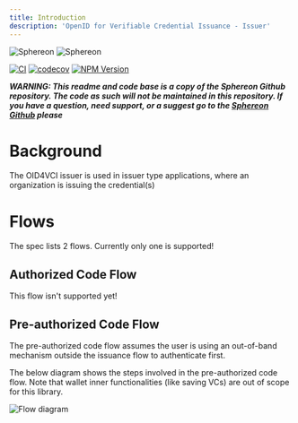 ```yaml
---
title: Introduction
description: 'OpenID for Verifiable Credential Issuance - Issuer'
---
```


  <img className="block dark:hidden" src="/logo/light.svg" alt="Sphereon" />
  <img className="hidden dark:block" src="/logo/dark.svg" alt="Sphereon" />

[![CI](https://github.com/Sphereon-Opensource/openid4vci-client/actions/workflows/main.yml/badge.svg)](https://github.com/Sphereon-Opensource/openid4vci-client/actions/workflows/main.yml) [![codecov](https://codecov.io/gh/Sphereon-Opensource/openid4vci-client/branch/develop/graph/badge.svg)](https://codecov.io/gh/Sphereon-Opensource/openid4vci-client) [![NPM Version](https://img.shields.io/npm/v/@sphereon/oid4vci-client.svg)](https://npm.im/@sphereon/oid4vci-client)

**_WARNING: This readme and code base is a copy of the Sphereon Github repository. The code as such will not be maintained in this repository. If you have a question, need
support, or a suggest go to the [Sphereon Github](https://github.com/Sphereon-OpenSource) please_**

# Background

The OID4VCI issuer is used in issuer type applications, where an organization is issuing the credential(s)

# Flows

The spec lists 2 flows. Currently only one is supported!

## Authorized Code Flow

This flow isn't supported yet!

## Pre-authorized Code Flow

The pre-authorized code flow assumes the user is using an out-of-band mechanism outside the issuance flow to
authenticate first.

The below diagram shows the steps involved in the pre-authorized code flow. Note that wallet inner functionalities (like
saving VCs) are out of scope for this library.

![Flow diagram](https://www.plantuml.com/plantuml/proxy?cache=no&src=https://raw.githubusercontent.com/Sphereon-Opensource/OID4VCI-client/develop/docs/preauthorized-code-flow.puml)
